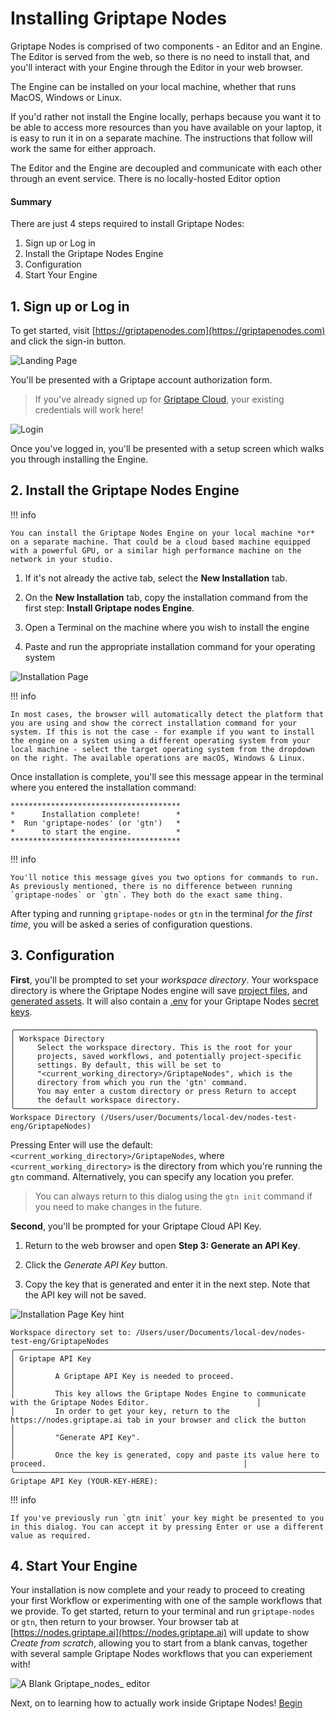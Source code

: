 # Installing Griptape Nodes

Griptape Nodes is comprised of two components - an Editor and an Engine. The Editor is served from the web, so there is no need to install that, and you'll interact with your Engine through the Editor in your web browser.

The Engine can be installed on your local machine, whether that runs MacOS, Windows or Linux.

If you'd rather not install the Engine locally, perhaps because you want it to be able to access more resources than you have available on your laptop, it is easy to run it in on a separate machine. The instructions that follow will work the same for either approach.

The Editor and the Engine are decoupled and communicate with each other through an event service. There is no locally-hosted Editor option

#### Summary

There are just 4 steps required to install Griptape Nodes:

1. Sign up or Log in
1. Install the Griptape Nodes Engine
1. Configuration
1. Start Your Engine

## 1. Sign up or Log in

To get started, visit [https://griptapenodes.com](https://griptapenodes.com) and click the sign-in button.

![Landing Page](assets/img/getting_started/getting_started-nodes_landing_page.png)

You'll be presented with a Griptape account authorization form.

> If you've already signed up for [Griptape Cloud](https://cloud.griptape.ai), your existing credentials will work here!

![Login](assets/img/getting_started/getting_started-login.png)

Once you've logged in, you'll be presented with a setup screen which walks you through installing the Engine.

## 2. Install the Griptape Nodes Engine

!!! info

    You can install the Griptape Nodes Engine on your local machine *or* on a separate machine. That could be a cloud based machine equipped with a powerful GPU, or a similar high performance machine on the network in your studio.

1. If it's not already the active tab, select the **New Installation** tab.

1. On the **New Installation** tab, copy the installation command from the first step: **Install Griptape nodes Engine**.

1. Open a Terminal on the machine where you wish to install the engine

1. Paste and run the appropriate installation command for your operating system

![Installation Page](assets/img/getting_started/getting_started-installation_page.webp)

!!! info

    In most cases, the browser will automatically detect the platform that you are using and show the correct installation command for your system. If this is not the case - for example if you want to install the engine on a system using a different operating system from your local machine - select the target operating system from the dropdown on the right. The available operations are macOS, Windows & Linux.

Once installation is complete, you'll see this message appear in the terminal where you entered the installation command:

```
**************************************
*      Installation complete!        *
*  Run 'griptape-nodes' (or 'gtn')   *
*      to start the engine.          *
**************************************
```

!!! info

    You'll notice this message gives you two options for commands to run. As previously mentioned, there is no difference between running `griptape-nodes` or `gtn`. They both do the exact same thing.

After typing and running `griptape-nodes` or `gtn` in the terminal *for the first time*, you will be asked a series of configuration questions.

## 3. Configuration

**First**, you'll be prompted to set your *workspace directory*. Your workspace directory is where the Griptape Nodes engine will save [project files](./reference/glossary.md#project-files), and [generated assets](./reference/glossary.md#generated-assets). It will also contain a [.env](./reference/glossary.md#.env) for your Griptape Nodes [secret keys](./reference/glossary.md#secret-keys).

```
╭───────────────────────────────────────────────────────────────────╮
│ Workspace Directory                                               │
│     Select the workspace directory. This is the root for your     │
│     projects, saved workflows, and potentially project-specific   │
│     settings. By default, this will be set to                     │
│     "<current_working_directory>/GriptapeNodes", which is the     │
│     directory from which you run the 'gtn' command.               │
│     You may enter a custom directory or press Return to accept    │
│     the default workspace directory.                              │
╰───────────────────────────────────────────────────────────────────╯
Workspace Directory (/Users/user/Documents/local-dev/nodes-test-eng/GriptapeNodes)
```

Pressing Enter will use the default: `<current_working_directory>/GriptapeNodes`, where `<current_working_directory>` is the directory from which you're running the `gtn` command. Alternatively, you can specify any location you prefer.

> You can always return to this dialog using the `gtn init` command if you need to make changes in the future.

**Second**, you'll be prompted for your Griptape Cloud API Key.

1. Return to the web browser and open **Step 3: Generate an API Key**.

1. Click the *Generate API Key* button.

1. Copy the key that is generated and enter it in the next step. Note that the API key will not be saved.

![Installation Page Key hint](assets/img/getting_started/getting_started-installation_page_key_hint.webp)

```
Workspace directory set to: /Users/user/Documents/local-dev/nodes-test-eng/GriptapeNodes
╭─────────────────────────────────────────────────────────────────────────────────────────────────────────────────────────╮
│ Griptape API Key                                                                                                        │
│         A Griptape API Key is needed to proceed.                                                                        │
│         This key allows the Griptape Nodes Engine to communicate with the Griptape Nodes Editor.                        │
│         In order to get your key, return to the https://nodes.griptape.ai tab in your browser and click the button      │
│         "Generate API Key".                                                                                             │
│         Once the key is generated, copy and paste its value here to proceed.                                            │
╰─────────────────────────────────────────────────────────────────────────────────────────────────────────────────────────╯
Griptape API Key (YOUR-KEY-HERE):
```

!!! info

    If you've previously run `gtn init` your key might be presented to you in this dialog. You can accept it by pressing Enter or use a different value as required.

## 4. Start Your Engine

Your installation is now complete and your ready to proceed to creating your first Workflow or experimenting with one of the sample workflows that we provide. To get started, return to your terminal and run `griptape-nodes` or `gtn`, then return to your browser. Your browser tab at [https://nodes.griptape.ai](https://nodes.griptape.ai) will update to show *Create from scratch*, allowing you to start from a blank canvas, together with several sample Griptape Nodes workflows that you can experiement with!

![A Blank Griptape_nodes_ editor](assets/img/getting_started/getting_started-blank_editor.png)

Next, on to learning how to actually work inside Griptape Nodes! [Begin](ftue/FTUE.md)
